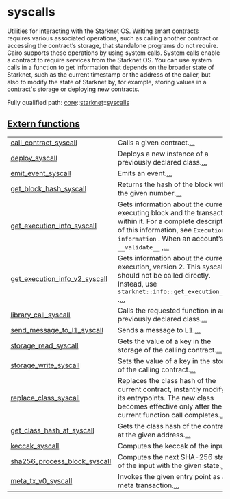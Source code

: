 # syscalls

Utilities for interacting with the Starknet OS.
Writing smart contracts requires various associated operations, such as calling another contract
or accessing the contract’s storage, that standalone programs do not require. Cairo supports
these operations by using system calls.
System calls enable a contract to require services from the Starknet OS. You can use system
calls in a function to get information that depends on the broader state of Starknet, such as
the current timestamp or the address of the caller, but also to modify the state of Starknet by,
for example, storing values in a contract's storage or deploying new contracts.

Fully qualified path: [core](./core.md)::[starknet](./core-starknet.md)::[syscalls](./core-starknet-syscalls.md)


[Extern functions](./core-starknet-syscalls-extern_functions.md)
 ---
| | |
|:---|:---|
| [call_contract_syscall](./core-starknet-syscalls-call_contract_syscall.md) | Calls a given contract.[...](./core-starknet-syscalls-call_contract_syscall.md) |
| [deploy_syscall](./core-starknet-syscalls-deploy_syscall.md) | Deploys a new instance of a previously declared class.[...](./core-starknet-syscalls-deploy_syscall.md) |
| [emit_event_syscall](./core-starknet-syscalls-emit_event_syscall.md) | Emits an event.[...](./core-starknet-syscalls-emit_event_syscall.md) |
| [get_block_hash_syscall](./core-starknet-syscalls-get_block_hash_syscall.md) | Returns the hash of the block with the given number.[...](./core-starknet-syscalls-get_block_hash_syscall.md) |
| [get_execution_info_syscall](./core-starknet-syscalls-get_execution_info_syscall.md) | Gets information about the currently executing block and the transactions within it. For a complete description of this information, see `Execution information` . When an account’s `__validate__` ,[...](./core-starknet-syscalls-get_execution_info_syscall.md) |
| [get_execution_info_v2_syscall](./core-starknet-syscalls-get_execution_info_v2_syscall.md) | Gets information about the current execution, version 2. This syscall should not be called directly. Instead, use `starknet::info::get_execution_info` .[...](./core-starknet-syscalls-get_execution_info_v2_syscall.md) |
| [library_call_syscall](./core-starknet-syscalls-library_call_syscall.md) | Calls the requested function in any previously declared class.[...](./core-starknet-syscalls-library_call_syscall.md) |
| [send_message_to_l1_syscall](./core-starknet-syscalls-send_message_to_l1_syscall.md) | Sends a message to L1.[...](./core-starknet-syscalls-send_message_to_l1_syscall.md) |
| [storage_read_syscall](./core-starknet-syscalls-storage_read_syscall.md) | Gets the value of a key in the storage of the calling contract.[...](./core-starknet-syscalls-storage_read_syscall.md) |
| [storage_write_syscall](./core-starknet-syscalls-storage_write_syscall.md) | Sets the value of a key in the storage of the calling contract.[...](./core-starknet-syscalls-storage_write_syscall.md) |
| [replace_class_syscall](./core-starknet-syscalls-replace_class_syscall.md) | Replaces the class hash of the current contract, instantly modifying its entrypoints. The new class becomes effective only after the current function call completes.[...](./core-starknet-syscalls-replace_class_syscall.md) |
| [get_class_hash_at_syscall](./core-starknet-syscalls-get_class_hash_at_syscall.md) | Gets the class hash of the contract at the given address.[...](./core-starknet-syscalls-get_class_hash_at_syscall.md) |
| [keccak_syscall](./core-starknet-syscalls-keccak_syscall.md) | Computes the keccak of the input.[...](./core-starknet-syscalls-keccak_syscall.md) |
| [sha256_process_block_syscall](./core-starknet-syscalls-sha256_process_block_syscall.md) | Computes the next SHA-256 state of the input with the given state.[...](./core-starknet-syscalls-sha256_process_block_syscall.md) |
| [meta_tx_v0_syscall](./core-starknet-syscalls-meta_tx_v0_syscall.md) | Invokes the given entry point as a v0 meta transaction.[...](./core-starknet-syscalls-meta_tx_v0_syscall.md) |
